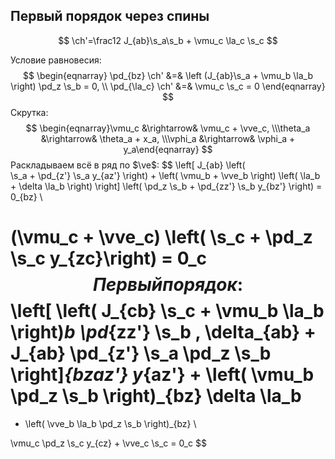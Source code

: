## Первый порядок через спины

$$
\newcommand{\ch}{{\cal H}}
\newcommand{\a}{\alpha}
\newcommand{\b}{\beta}
\newcommand{\ve}{\varepsilon}
\newcommand{\pd}{\partial}
\newcommand{\ab}{{\alpha\beta}}
\newcommand{\vS}{\vec{S}}
\newcommand{\s}{\vec{S}}
\newcommand{\la}{\lambda}
\newcommand{\vmu}{\vec{\mu}}
\newcommand{\vve}{\vec{\varepsilon}}
\newcommand{\beq}{\begin{eqnarray}}
\newcommand{\eeq}{\end{eqnarray}}
\newcommand{\vphi}{\varphi}
\nonumber
$$

$$
\ch'=\frac12 J_{ab}\s_a\s_b + \vmu_c \la_c \s_c
$$

Условие равновесия:
$$
\begin{eqnarray}
\pd_{bz} \ch' &=& \left (J_{ab}\s_a + \vmu_b \la_b \right) \pd_z \s_b = 0, \\
\pd_{\la_c} \ch' &=& \vmu_c \s_c = 0
\end{eqnarray}
$$
Скрутка:
$$
\begin{eqnarray}\vmu_c &\rightarrow& \vmu_c +  \vve_c, \\\theta_a &\rightarrow& \theta_a + x_a, \\\vphi_a &\rightarrow& \vphi_a + y_a\end{eqnarray}
$$
Раскладываем всё в ряд по $\ve$:
$$
\left[
    J_{ab} \left(  
        \s_a + \pd_{z'} \s_a y_{az'}
    \right) +
   	\left( \vmu_b + \vve_b	\right)
   	\left( \la_b + \delta \la_b \right)
\right]
\left( 
\pd_z \s_b + \pd_{zz'} \s_b y_{bz'}
\right) = 0_{bz} \\

(\vmu_c + \vve_c) \left( \s_c + \pd_z \s_c y_{zc}\right) = 0_c
$$
Первый порядок:
$$
\left[
		\left( J_{cb} \s_c  + \vmu_b \la_b \right)_b  \pd_{zz'} \s_b \, \delta_{ab} + 
		J_{ab} \pd_{z'} \s_a \pd_z \s_b
\right]_{bzaz'} y_{az'}
+ 
\left( \vmu_b \pd_z \s_b \right)_{bz} \delta \la_b 
=
- \left( \vve_b \la_b \pd_z \s_b \right)_{bz} \\

\vmu_c \pd_z \s_c y_{cz} + \vve_c \s_c = 0_c
$$
